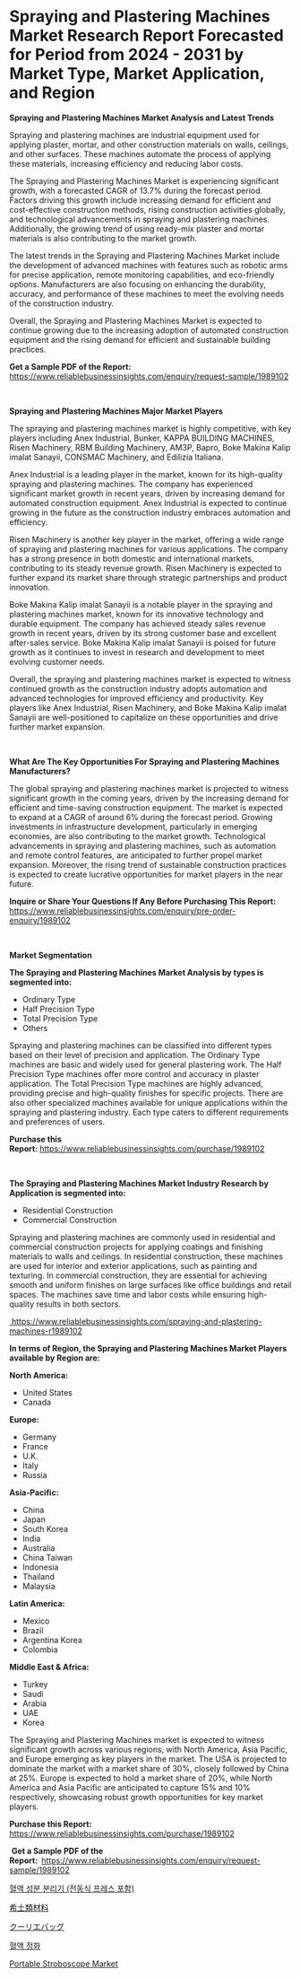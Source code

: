 <p><h1>Spraying and Plastering Machines Market Research Report Forecasted for Period from 2024 -  2031 by Market Type, Market Application, and Region</h1></p><p><strong>Spraying and Plastering Machines Market Analysis and Latest Trends</strong></p>
<p><p>Spraying and plastering machines are industrial equipment used for applying plaster, mortar, and other construction materials on walls, ceilings, and other surfaces. These machines automate the process of applying these materials, increasing efficiency and reducing labor costs.</p><p>The Spraying and Plastering Machines Market is experiencing significant growth, with a forecasted CAGR of 13.7% during the forecast period. Factors driving this growth include increasing demand for efficient and cost-effective construction methods, rising construction activities globally, and technological advancements in spraying and plastering machines. Additionally, the growing trend of using ready-mix plaster and mortar materials is also contributing to the market growth.</p><p>The latest trends in the Spraying and Plastering Machines Market include the development of advanced machines with features such as robotic arms for precise application, remote monitoring capabilities, and eco-friendly options. Manufacturers are also focusing on enhancing the durability, accuracy, and performance of these machines to meet the evolving needs of the construction industry.</p><p>Overall, the Spraying and Plastering Machines Market is expected to continue growing due to the increasing adoption of automated construction equipment and the rising demand for efficient and sustainable building practices.</p></p>
<p><strong>Get a Sample PDF of the Report:&nbsp;</strong> <a href="https://www.reliablebusinessinsights.com/enquiry/request-sample/1989102">https://www.reliablebusinessinsights.com/enquiry/request-sample/1989102</a></p>
<p>&nbsp;</p>
<p><strong>Spraying and Plastering Machines Major Market Players</strong></p>
<p><p>The spraying and plastering machines market is highly competitive, with key players including Anex Industrial, Bunker, KAPPA BUILDING MACHINES, Risen Machinery, RBM Building Machinery, AM3P, Bapro, Boke Makina Kalip imalat Sanayii, CONSMAC Machinery, and Edilizia Italiana.</p><p>Anex Industrial is a leading player in the market, known for its high-quality spraying and plastering machines. The company has experienced significant market growth in recent years, driven by increasing demand for automated construction equipment. Anex Industrial is expected to continue growing in the future as the construction industry embraces automation and efficiency.</p><p>Risen Machinery is another key player in the market, offering a wide range of spraying and plastering machines for various applications. The company has a strong presence in both domestic and international markets, contributing to its steady revenue growth. Risen Machinery is expected to further expand its market share through strategic partnerships and product innovation.</p><p>Boke Makina Kalip imalat Sanayii is a notable player in the spraying and plastering machines market, known for its innovative technology and durable equipment. The company has achieved steady sales revenue growth in recent years, driven by its strong customer base and excellent after-sales service. Boke Makina Kalip imalat Sanayii is poised for future growth as it continues to invest in research and development to meet evolving customer needs.</p><p>Overall, the spraying and plastering machines market is expected to witness continued growth as the construction industry adopts automation and advanced technologies for improved efficiency and productivity. Key players like Anex Industrial, Risen Machinery, and Boke Makina Kalip imalat Sanayii are well-positioned to capitalize on these opportunities and drive further market expansion.</p></p>
<p>&nbsp;</p>
<p><strong>What Are The Key Opportunities For Spraying and Plastering Machines Manufacturers?</strong></p>
<p><p>The global spraying and plastering machines market is projected to witness significant growth in the coming years, driven by the increasing demand for efficient and time-saving construction equipment. The market is expected to expand at a CAGR of around 6% during the forecast period. Growing investments in infrastructure development, particularly in emerging economies, are also contributing to the market growth. Technological advancements in spraying and plastering machines, such as automation and remote control features, are anticipated to further propel market expansion. Moreover, the rising trend of sustainable construction practices is expected to create lucrative opportunities for market players in the near future.</p></p>
<p><strong>Inquire or Share Your Questions If Any Before Purchasing This Report:</strong> <a href="https://www.reliablebusinessinsights.com/enquiry/pre-order-enquiry/1989102">https://www.reliablebusinessinsights.com/enquiry/pre-order-enquiry/1989102</a></p>
<p>&nbsp;</p>
<p><strong>Market Segmentation</strong></p>
<p><strong>The Spraying and Plastering Machines Market Analysis by types is segmented into:</strong></p>
<p><ul><li>Ordinary Type</li><li>Half Precision Type</li><li>Total Precision Type</li><li>Others</li></ul></p>
<p><p>Spraying and plastering machines can be classified into different types based on their level of precision and application. The Ordinary Type machines are basic and widely used for general plastering work. The Half Precision Type machines offer more control and accuracy in plaster application. The Total Precision Type machines are highly advanced, providing precise and high-quality finishes for specific projects. There are also other specialized machines available for unique applications within the spraying and plastering industry. Each type caters to different requirements and preferences of users.</p></p>
<p><strong>Purchase this Report:&nbsp;</strong><a href="https://www.reliablebusinessinsights.com/purchase/1989102">https://www.reliablebusinessinsights.com/purchase/1989102</a></p>
<p>&nbsp;</p>
<p><strong>The Spraying and Plastering Machines Market Industry Research by Application is segmented into:</strong></p>
<p><ul><li>Residential Construction</li><li>Commercial Construction</li></ul></p>
<p><p>Spraying and plastering machines are commonly used in residential and commercial construction projects for applying coatings and finishing materials to walls and ceilings. In residential construction, these machines are used for interior and exterior applications, such as painting and texturing. In commercial construction, they are essential for achieving smooth and uniform finishes on large surfaces like office buildings and retail spaces. The machines save time and labor costs while ensuring high-quality results in both sectors.</p></p>
<p><a href="https://www.reliablebusinessinsights.com/spraying-and-plastering-machines-r1989102">&nbsp;https://www.reliablebusinessinsights.com/spraying-and-plastering-machines-r1989102</a></p>
<p><strong>In terms of Region, the Spraying and Plastering Machines Market Players available by Region are:</strong></p>
<p>
    <p> <strong> North America: </strong>
        <ul>
            <li>United States</li>
            <li>Canada</li>
        </ul>
        </p> 
    <p> <strong> Europe: </strong>
        <ul>
            <li>Germany</li>
            <li>France</li>
            <li>U.K.</li>
            <li>Italy</li>
            <li>Russia</li>
        </ul>
        </p> 
    <p> <strong> Asia-Pacific: </strong>
        <ul>
            <li>China</li>
            <li>Japan</li>
            <li>South Korea</li>
            <li>India</li>
            <li>Australia</li>
            <li>China Taiwan</li>
            <li>Indonesia</li>
            <li>Thailand</li>
            <li>Malaysia</li>
        </ul>
        </p> 
    <p> <strong> Latin America: </strong>
        <ul>
            <li>Mexico</li>
            <li>Brazil</li>
            <li>Argentina Korea</li>
            <li>Colombia</li>
        </ul>
        </p> 
    <p> <strong> Middle East & Africa: </strong>
        <ul>
            <li>Turkey</li>
            <li>Saudi</li>
            <li>Arabia</li>
            <li>UAE</li>
            <li>Korea</li>
        </ul>
    </p>
    </p>
<p><p>The Spraying and Plastering Machines market is expected to witness significant growth across various regions, with North America, Asia Pacific, and Europe emerging as key players in the market. The USA is projected to dominate the market with a market share of 30%, closely followed by China at 25%. Europe is expected to hold a market share of 20%, while North America and Asia Pacific are anticipated to capture 15% and 10% respectively, showcasing robust growth opportunities for key market players.</p></p>
<p><strong>Purchase this Report: </strong><a href="https://www.reliablebusinessinsights.com/purchase/1989102">https://www.reliablebusinessinsights.com/purchase/1989102</a></p>
<p>&nbsp;<strong>Get a Sample PDF of the Report:&nbsp;&nbsp;</strong><a href="https://www.reliablebusinessinsights.com/enquiry/request-sample/1989102">https://www.reliablebusinessinsights.com/enquiry/request-sample/1989102</a></p>
<p><strong></strong></p>
<p><p><a href="https://github.com/vsap75a286l/Market-Research-Report-List-2/blob/main/4176515169692.md">혈액 성분 분리기 (전동식 프레스 포함)</a></p><p><a href="https://medium.com/@bobbieratke2023/%E5%B8%8C%E5%B0%91%E3%81%AA%E5%9C%B0%E7%90%83%E6%9D%90%E6%96%99%E3%81%AE%E5%B8%82%E5%A0%B4%E8%AA%BF%E6%9F%BB%E3%81%8A%E3%82%88%E3%81%B3%E7%94%A3%E6%A5%AD%E9%80%B2%E5%8C%96-2031%E5%B9%B4%E3%81%BE%E3%81%A7%E3%81%AE%E4%BA%88%E6%B8%AC-2defa5103ab5">希土類材料</a></p><p><a href="https://medium.com/@hrhzhypq19/%E5%AE%85%E9%85%8D%E7%94%A8%E3%83%90%E3%83%83%E3%82%B0%E3%81%AE%E5%B8%82%E5%A0%B4%E3%82%B7%E3%82%A7%E3%82%A2%E3%81%A8%E5%B8%82%E5%A0%B4%E5%88%86%E6%9E%90-%E6%88%90%E9%95%B7%E3%83%88%E3%83%AC%E3%83%B3%E3%83%89-%E4%BA%88%E6%B8%AC-2024%E5%B9%B4%E3%81%8B%E3%82%892031%E5%B9%B4%E3%81%BE%E3%81%A7-7de5244f6ff9">クーリエバッグ</a></p><p><a href="https://github.com/idcefvhkdut6/Market-Research-Report-List-2/blob/main/4251830169691.md">혈액 정화</a></p><p><a href="https://github.com/juancolorado15/Market-Research-Report-List-3/blob/main/portable-stroboscope-market.md">Portable Stroboscope Market</a></p></p>